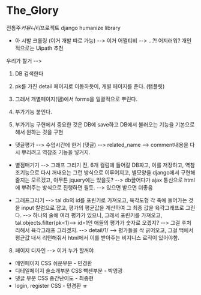 # The_Glory

전통주*커뮤니티*프로젝트
django humanize library


- 아 시발 크롤링 (이거 개발 따로 가능) 
--> 이거 어쩔티비 
--> ...?! 어지러워?
개인적으로는 Uipath 추천



우리가 할거
--> 
1. DB 검색한다 
2. pk를 가진 detail 페이지로 이동하듯이, 개별 페이지를 준다. (탬플릿)
3. 그래서 개별페이지(탬)에서 forms을 일괄적으로 뿌린다.
4. 부가기능 붙인다. 

5. 부가기능 구현에서 중요한 것은 DB에 save하고 DB에서 불러오는 기능을 기본으로 해서 원하는 것을 구현
- 댓글평가 --> 수업시간에 한거 (댓글) --> related_name --> comment내용을 다시 뿌리려고 역참조 기능을 넣거지. 
- 별점매기기 --> 그래프 그리기 전, 6개 컬럼에 들어갈 DB짜고, 이를 저장하고, 역참조기능으로 다시 꺼내요는 그런 방식으로 이루어지고, 별모양을 django에서 구현해줄지는 모르겠고, 아무튼 jquery에는 있을듯? --> db끌어다가 ajax 통신으로 html에 뿌려주는 방식으로 진행하면 될듯. --> 있으면 받으면 더좋음 

- 그래프그리기 --> tal db의 id를 포린키로 가져오고, 육각도형 각 축에 들어가는 것을 input 칼럼으로 잡고, 평가의 평균값을 계산하여 그 최종 값을 육각그래프로 그린다. --> 하나의 술에 여러 평가가 있으니, 그래서 포린키를 가져오고, tal.objects.filter(pk=1)--> id=1인 애들의 평가가 숫자로 오겠지? --> 그걸 후처리해서 육각그래프 그리겠지. 
--> detail/1/ --> 평가들을 싹 긁어오고, 그걸 백에서 평균값 내서 리턴해줘서 html에서 이를 받아주는 비지니스 로직이 있어야함. 

8. 페이지 디자인 --> 이거 누가 할꺼야 
-  메인페이지 CSS 쉬운부분 - 민경환 
-  디테일페이지 술소개부분 CSS 빡센부분 - 박영광 
-  댓글 부분 CSS 중간난이도 - 최종현 
- login, register CSS - 민경환 ㅠ
